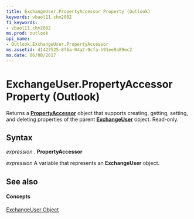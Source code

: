 ```yaml
---
title: ExchangeUser.PropertyAccessor Property (Outlook)
keywords: vbaol11.chm2082
f1_keywords:
- vbaol11.chm2082
ms.prod: outlook
api_name:
- Outlook.ExchangeUser.PropertyAccessor
ms.assetid: d1427525-8f6a-04a2-9cfa-b91ee0a89ec2
ms.date: 06/08/2017
---
```



# ExchangeUser.PropertyAccessor Property (Outlook)

Returns a  **[PropertyAccessor](propertyaccessor-object-outlook.md)** object that supports creating, getting, setting, and deleting properties of the parent **[ExchangeUser](exchangeuser-object-outlook.md)** object. Read-only.


## Syntax

 _expression_ . **PropertyAccessor**

 _expression_ A variable that represents an **ExchangeUser** object.


## See also


#### Concepts


[ExchangeUser Object](exchangeuser-object-outlook.md)

